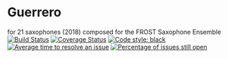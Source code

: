 # Guerrero
for 21 saxophones (2018)
composed for the FROST Saxophone Ensemble<br/>
[![Build Status](https://travis-ci.org/GregoryREvans/guerrero.svg?branch=master)](https://travis-ci.org/GregoryREvans/guerrero) [![Coverage Status](https://coveralls.io/repos/github/GregoryREvans/guerrero/badge.svg?branch=master)](https://coveralls.io/github/GregoryREvans/guerrero?branch=master) [![Code style: black](https://img.shields.io/badge/code%20style-black-000000.svg)](https://github.com/python/black) [![Average time to resolve an issue](http://isitmaintained.com/badge/resolution/GregoryREvans/guerrero.svg)](http://isitmaintained.com/project/GregoryREvans/guerrero "Average time to resolve an issue") [![Percentage of issues still open](http://isitmaintained.com/badge/open/GregoryREvans/guerrero.svg)](http://isitmaintained.com/project/GregoryREvans/guerrero "Percentage of issues still open")
